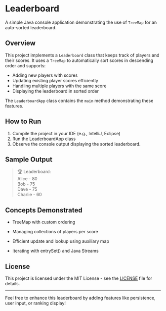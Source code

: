 # Leaderboard

A simple Java console application demonstrating the use of `TreeMap` for an auto-sorted leaderboard.

## Overview

This project implements a `Leaderboard` class that keeps track of players and their scores. It uses a `TreeMap` to automatically sort scores in descending order and supports:

- Adding new players with scores
- Updating existing player scores efficiently
- Handling multiple players with the same score
- Displaying the leaderboard in sorted order

The `LeaderboardApp` class contains the `main` method demonstrating these features.

## How to Run

1. Compile the project in your IDE (e.g., IntelliJ, Eclipse)
2. Run the LeaderboardApp class
3. Observe the console output displaying the sorted leaderboard.

## Sample Output
>🏆 Leaderboard: <br>
>Alice - 80 <br>
>Bob - 75 <br>
>Dave - 75 <br>
>Charlie - 60

## Concepts Demonstrated
- TreeMap with custom ordering

- Managing collections of players per score

- Efficient update and lookup using auxiliary map

- Iterating with entrySet() and Java Streams


## License
This project is licensed under the MIT License - see the [LICENSE](LICENSE) file for details.

---

Feel free to enhance this leaderboard by adding features like persistence, user input, or ranking display!
